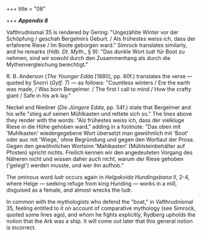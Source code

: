 +++
title = "08"

+++
***Appendix 8***  


Vafthrudnismal 35 is rendered by Gering: "Ungezählte Winter vor der Schöpfung / geschah Bergelmirs Geburt. / Als frühestes weiss ich, dass der erfahrene Riese / Im Boote geborgen ward." Simrock translates similarly, and he remarks \(*Hdb. Dt. Myth*., § 9\): "Das dunkle Wort *ludr* für Boot zu nehmen, sind wir sowohl durch den Zusammenhang als durch die Mythenvergleichung berechtigt."

R. B. Anderson \(*The Younger Edda* \[1880\], pp. 60f.\) translates the verse — quoted by Snorri \(*Gylf*. 7\) — as follows: "Countless winters / Ere the earth was made, / Was born Bergelmer. / The first I call to mind / How the crafty giant / Safe in his ark lay."

Neckel and Niedner \(*Die Jüngere Edda*, pp. 54f.\) state that Bergelmer and his wife "stieg auf seinen Mühlkasten und rettete sich so." The lines above they render with the words: "Als frühestes weiss ich, dass der vielkluge Riese in die Höhe gehoben ward," adding in a footnote: "Das oben mit 'Muhlkasten' wiedergegebene Wort übersetzt man gewöhnlich mit 'Boot' oder auc mit 'Wiege,' ohne Begründung und gegen den Wortlaut der Prosa. Gegen den gewöhnlichen Wortsinn 'Mahlkasten' \(Mühlsteinbehälter auf Pfosten\) spricht nichts. Freilich kennen wir den angedeuteten Vorgang des Näheren nicht und wissen daher auch nicht, warum der Riese gehoben \('gelegt'\) werden musste, und wer ihn aufhob."

The ominous word *ludr* occurs again in *Helgakvida Hundingsbana II*, 2-4, where Helge — seeking refuge from king Hunding — works in a mill, disguised as a female, and almost wrecks the ludr.

In common with the mythologists who defend the "boat," in Vafthrudnismal 35, feeling entitled to it on account of comparative mythology \(see Simrock, quoted some lines ago\), and whom he fights explicitly, Rydberg upholds the notion that the Ark was a ship. It will come out later that this general notion is incorrect.



